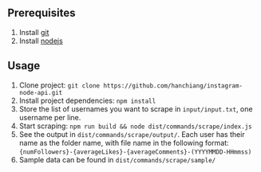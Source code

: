 ## Prerequisites

1. Install [git](https://git-scm.com/downloads)
1. Install [nodejs](https://nodejs.org/en/download/)

## Usage

1. Clone project: `git clone https://github.com/hanchiang/instagram-node-api.git`
1. Install project dependencies: `npm install`
1. Store the list of usernames you want to scrape in `input/input.txt`, one username per line.
1. Start scraping: `npm run build && node dist/commands/scrape/index.js`
1. See the output in `dist/commands/scrape/output/`. Each user has their name as the folder name, with file name in the following format: `{numFollowers}-{averageLikes}-{averageComments}-(YYYYMMDD-HHmmss)`
1. Sample data can be found in `dist/commands/scrape/sample/`
